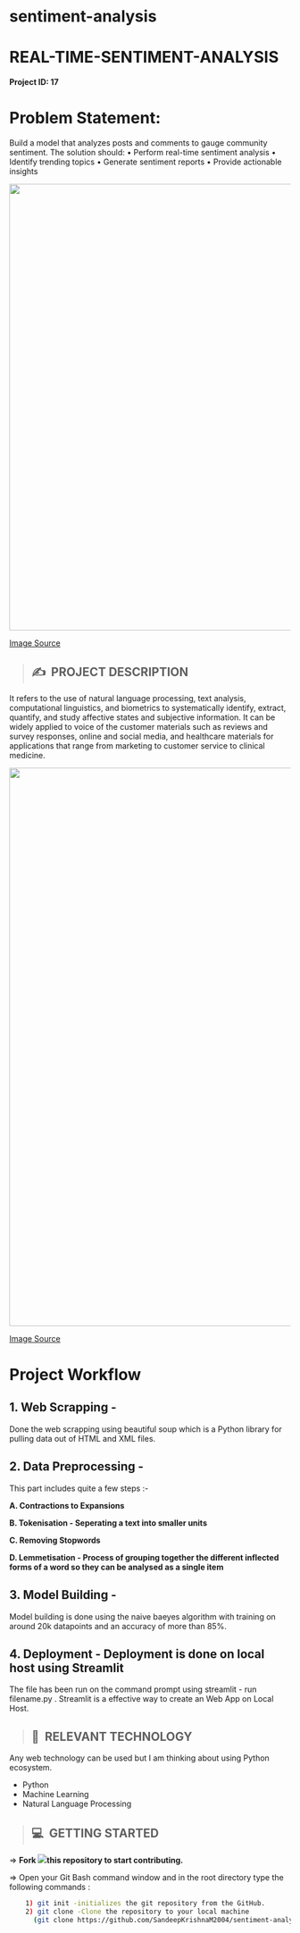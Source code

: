 # sentiment-analysis
# **REAL-TIME-SENTIMENT-ANALYSIS**



**Project ID: 17**

# Problem Statement:

Build a model that analyzes posts and comments to gauge community
sentiment. The solution should:
• Perform real-time sentiment analysis
• Identify trending topics
• Generate sentiment reports
• Provide actionable insights


<img src="Image/domestic-violence.jpeg" width="800">

[Image Source](https://omdena.com/blog/domestic-violence-covid-19/)


>## ✍&nbsp; PROJECT DESCRIPTION
It refers to the use of natural language processing, text analysis, computational linguistics, and biometrics to systematically identify, extract, quantify, and study affective states and subjective information. It can be widely applied to voice of the customer materials such as reviews and survey responses, online and social media, and healthcare materials for applications that range from marketing to customer service to clinical medicine.


<img src="Image/Analysis_Chart.png" width="1000">

[Image Source](https://omdena.com/blog/domestic-violence-covid-19/)

# Project Workflow

## 1. Web Scrapping - 

Done the web scrapping using beautiful soup which is a Python library for pulling data out of HTML and XML files.

## 2. Data Preprocessing - 

This part includes quite a few steps :- 

**A. Contractions to Expansions**

**B. Tokenisation - Seperating a text into smaller units** 

**C. Removing Stopwords**

**D. Lemmetisation - Process of grouping together the different inflected forms of a word so they can be analysed as a single item** 

## 3. Model Building - 

Model building is done using the naive baeyes algorithm with training on around 20k datapoints and an accuracy of more than 85%.

## 4. Deployment - Deployment is done on local host using Streamlit 

The file has been run on the command prompt using streamlit - run filename.py . Streamlit is a effective way to create an Web App on Local Host. 

>## 📂&nbsp; RELEVANT TECHNOLOGY
Any web technology can be used but I am thinking about using Python ecosystem.


* Python
* Machine Learning
* Natural Language Processing

>## 💻&nbsp; GETTING STARTED

=> **Fork <a href=https://github.com/LetsUpgrade/REAL-TIME-SENTIMENT-ANALYSIS><img src="https://img.icons8.com/ios/24/000000/code-fork.png"></a>this repository to start contributing.**

=> Open your Git Bash command window and in the root directory type the following commands :
```bash
    1) git init -initializes the git repository from the GitHub. 
    2) git clone -Clone the repository to your local machine
      (git clone https://github.com/SandeepKrishnaM2004/sentiment-analysis)
```    
